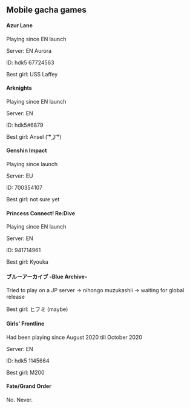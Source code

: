## Mobile gacha games

#### Azur Lane

Playing since EN launch

Server: EN Aurora

ID: hdk5 67724563

Best girl: USS Laffey

#### Arknights

Playing since EN launch

Server: EN

ID: hdk5#6879

Best girl: Ansel ( ͡° ͜ʖ ͡°)

#### Genshin Impact

Playing since launch

Server: EU

ID: 700354107

Best girl: not sure yet

#### Princess Connect! Re:Dive

Playing since EN launch

Server: EN

ID: 941714961

Best girl: Kyouka

#### ブルーアーカイブ -Blue Archive-

Tried to play on a JP server -> nihongo muzukashii -> waiting for global release

Best girl: ヒフミ (maybe)

#### Girls' Frontline

Had been playing since August 2020 till October 2020

Server: EN

ID: hdk5 1145664

Best girl: M200

#### Fate/Grand Order

No. Never.

